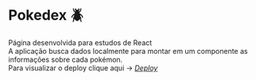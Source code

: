 # Pokedex :beetle:
Página desenvolvida para estudos de React<br>
A aplicação busca dados localmente para montar em um componente as informações sobre cada pokémon.<Br>
Para visualizar o deploy clique aqui -> _[Deploy](https://pokedex-puce.vercel.app/)_



